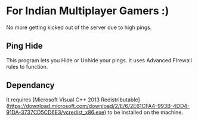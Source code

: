 # For Indian Multiplayer Gamers :)
No more getting kicked out of the server due to high pings.  

## Ping Hide
This program lets you Hide or Unhide your pings.
It uses Advanced FIrewall rules to function.

## Dependancy

It requires [Microsoft Visual C++ 2013 Redistributable] (https://download.microsoft.com/download/2/E/6/2E61CFA4-993B-4DD4-91DA-3737CD5CD6E3/vcredist_x86.exe) to be installed on the machine.

